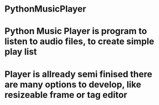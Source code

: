 # PythonMusicPlayer
# Python Music Player is program to listen to audio files, to create simple play list 
# Player is allready semi finised there are many options to develop, like resizeable frame or tag editor
